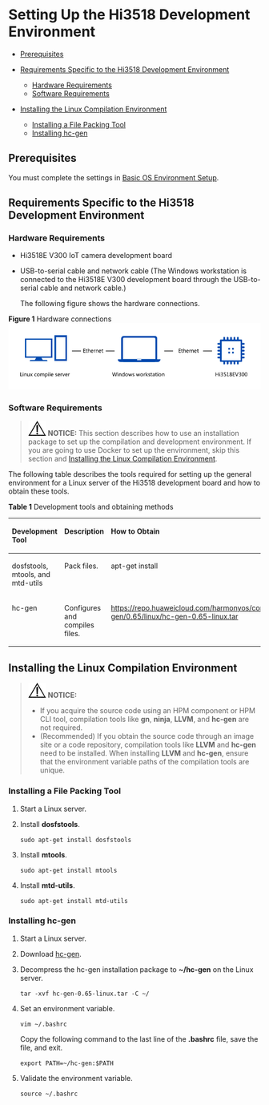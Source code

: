 # Setting Up the Hi3518 Development Environment<a name="EN-US_TOPIC_0000001054022306"></a>

-   [Prerequisites](#section2074878255)
-   [Requirements Specific to the Hi3518 Development Environment](#section1724111409282)
    -   [Hardware Requirements](#section487353718276)
    -   [Software Requirements](#section17315193935817)

-   [Installing the Linux Compilation Environment](#section8831868501)
    -   [Installing a File Packing Tool](#section480195453419)
    -   [Installing hc-gen](#section351420104218)


## Prerequisites<a name="section2074878255"></a>

You must complete the settings in  [Basic OS Environment Setup](basic-os-environment-setup.md).

## Requirements Specific to the Hi3518 Development Environment<a name="section1724111409282"></a>

### Hardware Requirements<a name="section487353718276"></a>

-   Hi3518E V300 IoT camera development board
-   USB-to-serial cable and network cable \(The Windows workstation is connected to the Hi3518E V300 development board through the USB-to-serial cable and network cable.\)

    The following figure shows the hardware connections.


**Figure  1**  Hardware connections<a name="fig8211468392"></a>  
![](figures/hardware-connections.png "hardware-connections")

### Software Requirements<a name="section17315193935817"></a>

>![](public_sys-resources/icon-notice.gif) **NOTICE:** 
>This section describes how to use an installation package to set up the compilation and development environment. If you are going to use Docker to set up the environment, skip this section and  [Installing the Linux Compilation Environment](#section8831868501).

The following table describes the tools required for setting up the general environment for a Linux server of the Hi3518 development board and how to obtain these tools.

**Table  1**  Development tools and obtaining methods

<a name="table15485545145811"></a>
<table><thead align="left"><tr id="row1748610451588"><th class="cellrowborder" valign="top" width="13.081308130813083%" id="mcps1.2.4.1.1"><p id="p13486154545816"><a name="p13486154545816"></a><a name="p13486154545816"></a>Development Tool</p>
</th>
<th class="cellrowborder" valign="top" width="19.921992199219922%" id="mcps1.2.4.1.2"><p id="p44867452589"><a name="p44867452589"></a><a name="p44867452589"></a>Description</p>
</th>
<th class="cellrowborder" valign="top" width="66.996699669967%" id="mcps1.2.4.1.3"><p id="p1748619458583"><a name="p1748619458583"></a><a name="p1748619458583"></a>How to Obtain</p>
</th>
</tr>
</thead>
<tbody><tr id="row08231641105420"><td class="cellrowborder" valign="top" width="13.081308130813083%" headers="mcps1.2.4.1.1 "><p id="p1682494111548"><a name="p1682494111548"></a><a name="p1682494111548"></a>dosfstools, mtools, and mtd-utils</p>
</td>
<td class="cellrowborder" valign="top" width="19.921992199219922%" headers="mcps1.2.4.1.2 "><p id="p1362445934918"><a name="p1362445934918"></a><a name="p1362445934918"></a>Pack files.</p>
</td>
<td class="cellrowborder" valign="top" width="66.996699669967%" headers="mcps1.2.4.1.3 "><p id="p1262475944916"><a name="p1262475944916"></a><a name="p1262475944916"></a>apt-get install</p>
</td>
</tr>
<tr id="row1548710453586"><td class="cellrowborder" valign="top" width="13.081308130813083%" headers="mcps1.2.4.1.1 "><p id="p15487114585814"><a name="p15487114585814"></a><a name="p15487114585814"></a>hc-gen</p>
</td>
<td class="cellrowborder" valign="top" width="19.921992199219922%" headers="mcps1.2.4.1.2 "><p id="p148719452588"><a name="p148719452588"></a><a name="p148719452588"></a>Configures and compiles files.</p>
</td>
<td class="cellrowborder" valign="top" width="66.996699669967%" headers="mcps1.2.4.1.3 "><p id="p1487164565819"><a name="p1487164565819"></a><a name="p1487164565819"></a><a href="https://repo.huaweicloud.com/harmonyos/compiler/hc-gen/0.65/linux/hc-gen-0.65-linux.tar" target="_blank" rel="noopener noreferrer">https://repo.huaweicloud.com/harmonyos/compiler/hc-gen/0.65/linux/hc-gen-0.65-linux.tar</a></p>
</td>
</tr>
</tbody>
</table>

## Installing the Linux Compilation Environment<a name="section8831868501"></a>

>![](public_sys-resources/icon-notice.gif) **NOTICE:** 
>-   If you acquire the source code using an HPM component or HPM CLI tool, compilation tools like  **gn**,  **ninja**,  **LLVM**, and  **hc-gen**  are not required.
>-   \(Recommended\) If you obtain the source code through an image site or a code repository, compilation tools like  **LLVM**  and  **hc-gen**  need to be installed. When installing  **LLVM**  and  **hc-gen**, ensure that the environment variable paths of the compilation tools are unique.

### Installing a File Packing Tool<a name="section480195453419"></a>

1.  Start a Linux server.
2.  Install  **dosfstools**.

    ```
    sudo apt-get install dosfstools
    ```

3.  Install  **mtools**.

    ```
    sudo apt-get install mtools
    ```

4.  Install  **mtd-utils**.

    ```
    sudo apt-get install mtd-utils
    ```


### Installing hc-gen<a name="section351420104218"></a>

1.  Start a Linux server.
2.  Download  [hc-gen](https://repo.huaweicloud.com/harmonyos/compiler/hc-gen/0.65/linux/hc-gen-0.65-linux.tar).
3.  Decompress the hc-gen installation package to  **\~/hc-gen**  on the Linux server.

    ```
    tar -xvf hc-gen-0.65-linux.tar -C ~/
    ```

4.  Set an environment variable.

    ```
    vim ~/.bashrc
    ```

    Copy the following command to the last line of the  **.bashrc**  file, save the file, and exit.

    ```
    export PATH=~/hc-gen:$PATH
    ```

5.  Validate the environment variable.

    ```
    source ~/.bashrc
    ```



